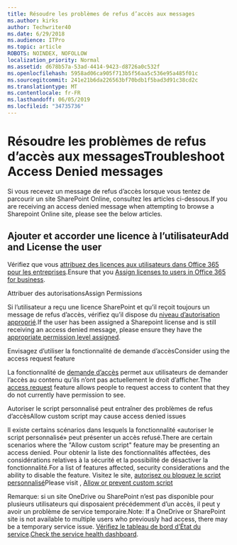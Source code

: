 ```yaml
---
title: Résoudre les problèmes de refus d’accès aux messages
ms.author: kirks
author: Techwriter40
ms.date: 6/29/2018
ms.audience: ITPro
ms.topic: article
ROBOTS: NOINDEX, NOFOLLOW
localization_priority: Normal
ms.assetid: d678b57a-53ad-4414-9423-d8726a0c532f
ms.openlocfilehash: 5958ad06ca905f713b5f56aa5c536e95a485f01c
ms.sourcegitcommit: 241e21b6da226563bf70bdb1f5bad3d91c38cd2c
ms.translationtype: MT
ms.contentlocale: fr-FR
ms.lasthandoff: 06/05/2019
ms.locfileid: "34735736"
---
```

# <a name="troubleshoot-access-denied-messages"></a><span data-ttu-id="8d520-102">Résoudre les problèmes de refus d’accès aux messages</span><span class="sxs-lookup"><span data-stu-id="8d520-102">Troubleshoot Access Denied messages</span></span>

<span data-ttu-id="8d520-103">Si vous recevez un message de refus d’accès lorsque vous tentez de parcourir un site SharePoint Online, consultez les articles ci-dessous.</span><span class="sxs-lookup"><span data-stu-id="8d520-103">If you are receiving an access denied message when attempting to browse a Sharepoint Online site, please see the below articles.</span></span>

## <a name="add-and-license-the-user"></a><span data-ttu-id="8d520-104">Ajouter et accorder une licence à l’utilisateur</span><span class="sxs-lookup"><span data-stu-id="8d520-104">Add and License the user</span></span>

<span data-ttu-id="8d520-105">Vérifiez que vous [attribuez des licences aux utilisateurs dans Office 365 pour les entreprises](https://docs.microsoft.com/en-us/office365/admin/subscriptions-and-billing/assign-licenses-to-users?view=o365-worldwide&amp;tabs=One).</span><span class="sxs-lookup"><span data-stu-id="8d520-105">Ensure that you [Assign licenses to users in Office 365 for business](https://docs.microsoft.com/en-us/office365/admin/subscriptions-and-billing/assign-licenses-to-users?view=o365-worldwide&amp;tabs=One).</span></span>

<span data-ttu-id="8d520-106">Attribuer des autorisations</span><span class="sxs-lookup"><span data-stu-id="8d520-106">Assign Permissions</span></span>

<span data-ttu-id="8d520-107">Si l’utilisateur a reçu une licence SharePoint et qu’il reçoit toujours un message de refus d’accès, vérifiez qu’il dispose du [niveau d’autorisation approprié](https://docs.microsoft.com/en-us/sharepoint/understanding-permission-levels).</span><span class="sxs-lookup"><span data-stu-id="8d520-107">If the user has been assigned a Sharepoint license and is still receiving an access denied message, please ensure they have the [appropriate permission level assigned](https://docs.microsoft.com/en-us/sharepoint/understanding-permission-levels).</span></span>

<span data-ttu-id="8d520-108">Envisagez d’utiliser la fonctionnalité de demande d’accès</span><span class="sxs-lookup"><span data-stu-id="8d520-108">Consider using the access request feature</span></span>

<span data-ttu-id="8d520-109">La fonctionnalité de [demande d’accès](https://support.office.com/en-us/article/Set-up-and-manage-access-requests-94B26E0B-2822-49D4-929A-8455698654B3) permet aux utilisateurs de demander l’accès au contenu qu’ils n’ont pas actuellement le droit d’afficher.</span><span class="sxs-lookup"><span data-stu-id="8d520-109">The [access request](https://support.office.com/en-us/article/Set-up-and-manage-access-requests-94B26E0B-2822-49D4-929A-8455698654B3) feature allows people to request access to content that they do not currently have permission to see.</span></span> 

<span data-ttu-id="8d520-110">Autoriser le script personnalisé peut entraîner des problèmes de refus d’accès</span><span class="sxs-lookup"><span data-stu-id="8d520-110">Allow custom script may cause access denied issues</span></span>

<span data-ttu-id="8d520-111">Il existe certains scénarios dans lesquels la fonctionnalité «autoriser le script personnalisé» peut présenter un accès refusé.</span><span class="sxs-lookup"><span data-stu-id="8d520-111">There are certain scenarios where the "Allow custom script" feature may be presenting an access denied.</span></span> <span data-ttu-id="8d520-112">Pour obtenir la liste des fonctionnalités affectées, des considérations relatives à la sécurité et la possibilité de désactiver la fonctionnalité.</span><span class="sxs-lookup"><span data-stu-id="8d520-112">For a list of features affected, security considerations and the ability to disable the feature.</span></span> <span data-ttu-id="8d520-113">Visitez le site, [autorisez ou bloquez le script personnalisé](https://docs.microsoft.com/en-us/sharepoint/allow-or-prevent-custom-script)</span><span class="sxs-lookup"><span data-stu-id="8d520-113">Please visit , [Allow or prevent custom script](https://docs.microsoft.com/en-us/sharepoint/allow-or-prevent-custom-script)</span></span>

<span data-ttu-id="8d520-114">Remarque: si un site OneDrive ou SharePoint n’est pas disponible pour plusieurs utilisateurs qui disposaient précédemment d’un accès, il peut y avoir un problème de service temporaire.</span><span class="sxs-lookup"><span data-stu-id="8d520-114">Note: If a OneDrive or SharePoint site is not available to multiple users who previously had access, there may be a temporary service issue.</span></span> <span data-ttu-id="8d520-115">[Vérifiez le tableau de bord d’État du service](https://portal.office.com/adminportal/home#/servicehealth).</span><span class="sxs-lookup"><span data-stu-id="8d520-115">[Check the service health dashboard](https://portal.office.com/adminportal/home#/servicehealth).</span></span>


  

